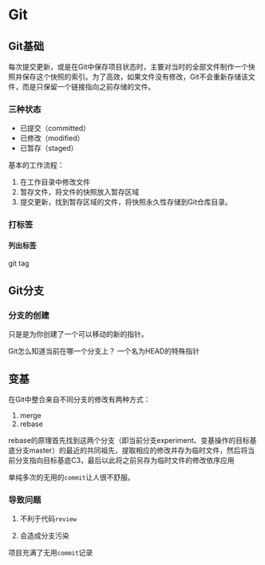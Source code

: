 # Git

## Git基础

每次提交更新，或是在Git中保存项目状态时，主要对当时的全部文件制作一个快照并保存这个快照的索引。为了高效，如果文件没有修改，Git不会重新存储该文件，而是只保留一个链接指向之前存储的文件。

### 三种状态

- 已提交（committed）
- 已修改（modified）
- 已暂存（staged）

基本的工作流程：

1. 在工作目录中修改文件
2. 暂存文件，将文件的快照放入暂存区域
3. 提交更新，找到暂存区域的文件，将快照永久性存储到Git仓库目录。

### 打标签

#### 列出标签

git tag

## Git分支

### 分支的创建

只是是为你创建了一个可以移动的新的指针。

Git怎么知道当前在哪一个分支上？
一个名为HEAD的特殊指针

## 变基

在Git中整合来自不同分支的修改有两种方式：

1. merge
2. rebase

rebase的原理首先找到这两个分支（即当前分支experiment、变基操作的目标基底分支master）的最近的共同祖先，提取相应的修改并存为临时文件，然后将当前分支指向目标基底C3，最后以此将之前另存为临时文件的修改依序应用

单纯多次的无用的`commit`让人很不舒服。

### 导致问题

1. 不利于代码`review`

2. 会造成分支污染

项目充满了无用`commit`记录
